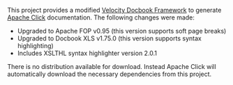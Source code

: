 This project provides a modified [Velocity Docbook Framework](http://velocity.apache.org/docbook/) to generate [Apache Click](http://incubator.apache.org/click/) documentation. The following changes were made:

  * Upgraded to Apache FOP v0.95 (this version supports soft page breaks)
  * Upgraded to Docbook XLS v1.75.0 (this version supports syntax highlighting)
  * Includes XSLTHL syntax highlighter version 2.0.1

There is no distribution available for download. Instead Apache Click will automatically download the necessary dependencies from this project.